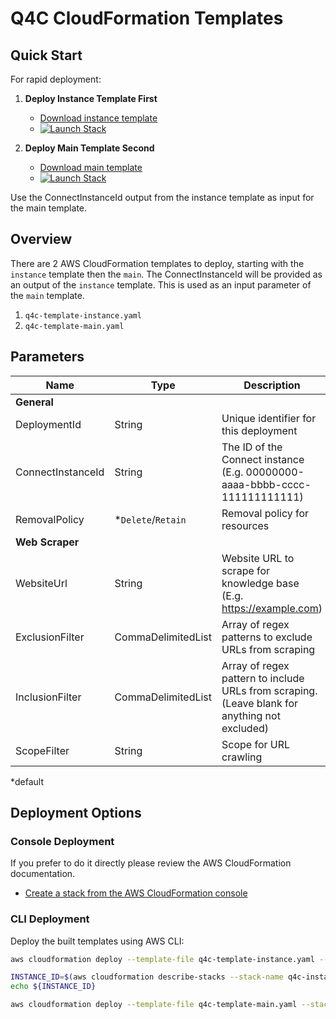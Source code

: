 # Q4C CloudFormation Templates

## Quick Start

For rapid deployment:

1. **Deploy Instance Template First**
   -  <a href="https://raw.githubusercontent.com/aws-samples/sample-ai-chat-for-customer-engagement-with-q-in-connect/refs/heads/main/q4c-template-instance.yaml" download>Download instance template</a>
   - [![Launch Stack](https://s3.amazonaws.com/cloudformation-examples/cloudformation-launch-stack.png)](https://console.aws.amazon.com/cloudformation/home#/stacks/new?stackName=q-for-customers-instance)

2. **Deploy Main Template Second**
   - <a href="https://raw.githubusercontent.com/aws-samples/sample-ai-chat-for-customer-engagement-with-q-in-connect/refs/heads/main/q4c-template-main.yaml" download>Download main template</a>
   - [![Launch Stack](https://s3.amazonaws.com/cloudformation-examples/cloudformation-launch-stack.png)](https://console.aws.amazon.com/cloudformation/home#/stacks/new?stackName=q-for-customers-main)

Use the ConnectInstanceId output from the instance template as input for the main template.

## Overview

There are 2 AWS CloudFormation templates to deploy, starting with the `instance` template then the `main`. The ConnectInstanceId will be provided as an output of the `instance` template. This is used as an input parameter of the `main` template. 

1. `q4c-template-instance.yaml`
2. `q4c-template-main.yaml`

## Parameters

| Name | Type | Description |
| ----- | ----- | ----- |
| **General** |
| DeploymentId | String | Unique identifier for this deployment | 
| ConnectInstanceId | String | The ID of the Connect instance (E.g. 00000000-aaaa-bbbb-cccc-111111111111) |
| RemovalPolicy | *`Delete`/`Retain` | Removal policy for resources |
| **Web Scraper** |
| WebsiteUrl | String | Website URL to scrape for knowledge base (E.g. https://example.com) |
| ExclusionFilter | CommaDelimitedList | Array of regex patterns to exclude URLs from scraping |
| InclusionFilter | CommaDelimitedList | Array of regex pattern to include URLs from scraping. (Leave blank for anything not excluded) |
| ScopeFilter | String | Scope for URL crawling |

*default

## Deployment Options

### Console Deployment

If you prefer to do it directly please review the AWS CloudFormation documentation.

- [Create a stack from the AWS CloudFormation console](https://docs.aws.amazon.com/AWSCloudFormation/latest/UserGuide/cfn-console-create-stack.html)

### CLI Deployment

Deploy the built templates using AWS CLI:

```bash
aws cloudformation deploy --template-file q4c-template-instance.yaml --stack-name q4c-instance
```

```bash
INSTANCE_ID=$(aws cloudformation describe-stacks --stack-name q4c-instance --query 'Stacks[0].Outputs[?OutputKey==`ConnectInstanceId`].OutputValue' --output text)
echo ${INSTANCE_ID}
```

```bash
aws cloudformation deploy --template-file q4c-template-main.yaml --stack-name q4c-main --parameter-overrides ConnectInstanceId=${INSTANCE_ID}
```
